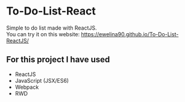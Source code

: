 # To-Do-List-React

Simple to do list made with ReactJS. </br >
You can try it on this website: https://ewelina90.github.io/To-Do-List-ReactJS/

## For this project I have used
* ReactJS
* JavaScript (JSX/ES6)
* Webpack
* RWD
